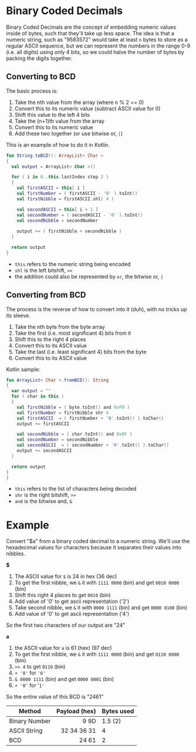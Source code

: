 Binary Coded Decimals
===

Binary Coded Decimals are the concept of embedding numeric values inside
of bytes, such that they'll take up less space. The idea is that a numeric
string, such as "9583572" would take at least `n` bytes to store as a regular
ASCII sequence, but we can represent the numbers in the range 0-9 (i.e. all
digits) using only 4 bits, so we could halve the number of bytes by packing
the digits together.

Converting to BCD
---

The basic process is:
1. Take the nth value from the array (where n % 2 == 0)
2. Convert this to its numeric value (subtract ASCII value for 0)
3. Shift this value to the left 4 bits
4. Take the (n+1)th value from the array
5. Convert this to its numeric value
6. Add these two together (or use bitwise or, `|`)

This is an example of how to do it in Kotlin.

```kotlin
fun String.toBCD(): ArrayList< Char >
{
  val output = ArrayList< Char >()

  for ( i in 0..this.lastIndex step 2 )
  {
    val firstASCII = this[ i ]
    val firstNumber = ( firstASCII - '0' ).toInt()
    val firstNibble = firstASCII.shl( 4 )

    val secondASCII = this[ i + 1 ]
    val secondNumber = ( secondASCII - '0' ).toInt()
    val secondNibble = secondNumber
  
    output += ( firstNibble + secondNibble )
  }

  return output
}
```
* `this` refers to the numeric string being encoded
* `shl` is the left bitshift, `<<`
* the addition could also be represented by `or`, the bitwise or, `|`

Converting from BCD
---

The process is the reverse of how to convert into it (duh), with no tricks up
its sleeve.

1. Take the nth byte from the byte array
2. Take the first (i.e. most significant 4) bits from it
3. Shift this to the right 4 places
4. Convert this to its ASCII value
5. Take the last (i.e. least significant 4) bits from the byte
6. Convert this to its ASCII value

Kotlin sample:
```kotlin
fun ArrayList< Char >.fromBCD(): String
{
  var output = ""
  for ( char in this )
  {
    val firstNibble = ( byte.toInt() and 0xF0 )
    val firstNumber = firstNibble shr 4
    val firstASCII  = ( firstNumber + '0'.toInt() ).toChar()
    output += firstASCII

    val secondNibble = ( char.toInt() and 0x0F )
    val secondNumber = secondNibble
    val secondASCII  = ( secondNumber + '0'.toInt() ).toChar()
    output += secondASCII
  }

  return output
}
}
```
* `this` refers to the list of characters being decoded
* `shr` is the right bitshift, `>>`
* `and` is the bitwise and, `&`

Example
====

Convert "$a" from a binary coded decimal to a numeric string.
We'll use the hexadecimal values for characters because it separates their values into nibbles.

**$**
1. The ASCII value for `$` is 24 in hex (36 dec)
2. To get the first nibble, we `&` it with `1111 0000` (bin) and get `0010 0000` (bin)
3. Shift this right 4 places to get `0010` (bin)
4. Add value of '0' to get ascii representation ('2')
5. Take second nibble, we `&` it with `0000 1111` (bin) and get `0000 0100` (bin)
6. Add value of '0' to get ascii representation ('4')

So the first two characters of our output are "24"

**a**
1. the ASCII value for `a` is 61 (hex) (97 dec)
2. To get the first nibble, we `&` it with `1111 0000` (bin) and get `0110 0000` (bin)
3. `>> 4` to get `0110` (bin)
4. `+ '0'` for `'6'`
5. `& 0000 1111` (bin) and get `0000 0001` (bin)
6. `+ '0'` for '`1'`

So the entire value of this BCD is "2461"

| Method        | Payload (hex) | Bytes used |
| ------------- | ------------: | ---------- |
| Binary Number |          9 9D | 1.5 (2)    |
| ASCII String  |   32 34 36 31 | 4          |
| BCD           |         24 61 | 2          |

